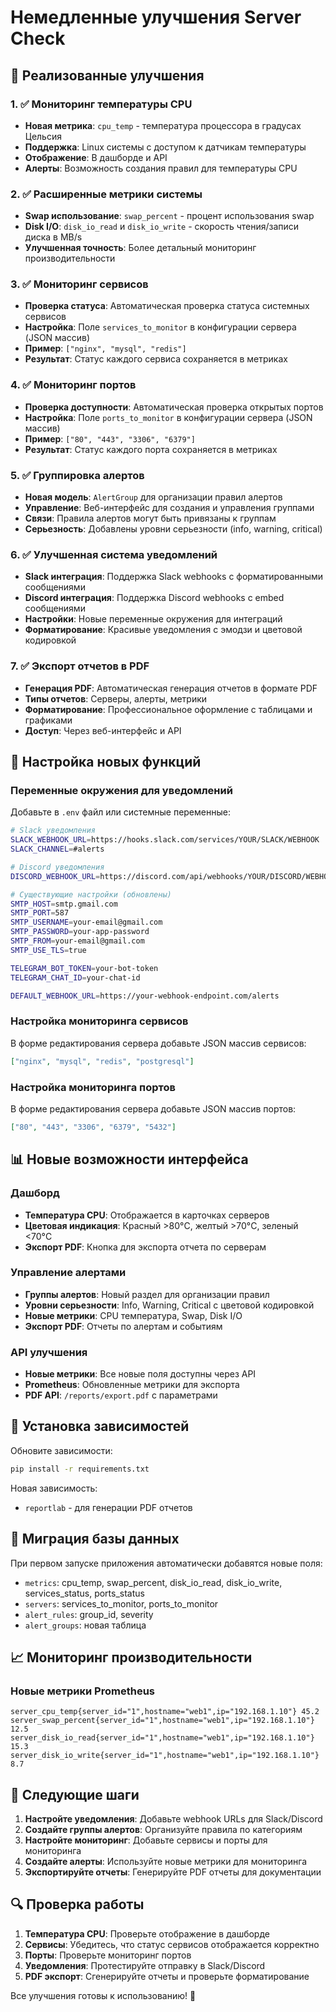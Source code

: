 # Немедленные улучшения Server Check

## 🚀 Реализованные улучшения

### 1. ✅ Мониторинг температуры CPU
- **Новая метрика**: `cpu_temp` - температура процессора в градусах Цельсия
- **Поддержка**: Linux системы с доступом к датчикам температуры
- **Отображение**: В дашборде и API
- **Алерты**: Возможность создания правил для температуры CPU

### 2. ✅ Расширенные метрики системы
- **Swap использование**: `swap_percent` - процент использования swap
- **Disk I/O**: `disk_io_read` и `disk_io_write` - скорость чтения/записи диска в MB/s
- **Улучшенная точность**: Более детальный мониторинг производительности

### 3. ✅ Мониторинг сервисов
- **Проверка статуса**: Автоматическая проверка статуса системных сервисов
- **Настройка**: Поле `services_to_monitor` в конфигурации сервера (JSON массив)
- **Пример**: `["nginx", "mysql", "redis"]`
- **Результат**: Статус каждого сервиса сохраняется в метриках

### 4. ✅ Мониторинг портов
- **Проверка доступности**: Автоматическая проверка открытых портов
- **Настройка**: Поле `ports_to_monitor` в конфигурации сервера (JSON массив)
- **Пример**: `["80", "443", "3306", "6379"]`
- **Результат**: Статус каждого порта сохраняется в метриках

### 5. ✅ Группировка алертов
- **Новая модель**: `AlertGroup` для организации правил алертов
- **Управление**: Веб-интерфейс для создания и управления группами
- **Связи**: Правила алертов могут быть привязаны к группам
- **Серьезность**: Добавлены уровни серьезности (info, warning, critical)

### 6. ✅ Улучшенная система уведомлений
- **Slack интеграция**: Поддержка Slack webhooks с форматированными сообщениями
- **Discord интеграция**: Поддержка Discord webhooks с embed сообщениями
- **Настройки**: Новые переменные окружения для интеграций
- **Форматирование**: Красивые уведомления с эмодзи и цветовой кодировкой

### 7. ✅ Экспорт отчетов в PDF
- **Генерация PDF**: Автоматическая генерация отчетов в формате PDF
- **Типы отчетов**: Серверы, алерты, метрики
- **Форматирование**: Профессиональное оформление с таблицами и графиками
- **Доступ**: Через веб-интерфейс и API

## 🔧 Настройка новых функций

### Переменные окружения для уведомлений

Добавьте в `.env` файл или системные переменные:

```bash
# Slack уведомления
SLACK_WEBHOOK_URL=https://hooks.slack.com/services/YOUR/SLACK/WEBHOOK
SLACK_CHANNEL=#alerts

# Discord уведомления  
DISCORD_WEBHOOK_URL=https://discord.com/api/webhooks/YOUR/DISCORD/WEBHOOK

# Существующие настройки (обновлены)
SMTP_HOST=smtp.gmail.com
SMTP_PORT=587
SMTP_USERNAME=your-email@gmail.com
SMTP_PASSWORD=your-app-password
SMTP_FROM=your-email@gmail.com
SMTP_USE_TLS=true

TELEGRAM_BOT_TOKEN=your-bot-token
TELEGRAM_CHAT_ID=your-chat-id

DEFAULT_WEBHOOK_URL=https://your-webhook-endpoint.com/alerts
```

### Настройка мониторинга сервисов

В форме редактирования сервера добавьте JSON массив сервисов:

```json
["nginx", "mysql", "redis", "postgresql"]
```

### Настройка мониторинга портов

В форме редактирования сервера добавьте JSON массив портов:

```json
["80", "443", "3306", "6379", "5432"]
```

## 📊 Новые возможности интерфейса

### Дашборд
- **Температура CPU**: Отображается в карточках серверов
- **Цветовая индикация**: Красный >80°C, желтый >70°C, зеленый <70°C
- **Экспорт PDF**: Кнопка для экспорта отчета по серверам

### Управление алертами
- **Группы алертов**: Новый раздел для организации правил
- **Уровни серьезности**: Info, Warning, Critical с цветовой кодировкой
- **Новые метрики**: CPU температура, Swap, Disk I/O
- **Экспорт PDF**: Отчеты по алертам и событиям

### API улучшения
- **Новые метрики**: Все новые поля доступны через API
- **Prometheus**: Обновленные метрики для экспорта
- **PDF API**: `/reports/export.pdf` с параметрами

## 🚀 Установка зависимостей

Обновите зависимости:

```bash
pip install -r requirements.txt
```

Новая зависимость:
- `reportlab` - для генерации PDF отчетов

## 🔄 Миграция базы данных

При первом запуске приложения автоматически добавятся новые поля:

- `metrics`: cpu_temp, swap_percent, disk_io_read, disk_io_write, services_status, ports_status
- `servers`: services_to_monitor, ports_to_monitor  
- `alert_rules`: group_id, severity
- `alert_groups`: новая таблица

## 📈 Мониторинг производительности

### Новые метрики Prometheus
```
server_cpu_temp{server_id="1",hostname="web1",ip="192.168.1.10"} 45.2
server_swap_percent{server_id="1",hostname="web1",ip="192.168.1.10"} 12.5
server_disk_io_read{server_id="1",hostname="web1",ip="192.168.1.10"} 15.3
server_disk_io_write{server_id="1",hostname="web1",ip="192.168.1.10"} 8.7
```

## 🎯 Следующие шаги

1. **Настройте уведомления**: Добавьте webhook URLs для Slack/Discord
2. **Создайте группы алертов**: Организуйте правила по категориям
3. **Настройте мониторинг**: Добавьте сервисы и порты для мониторинга
4. **Создайте алерты**: Используйте новые метрики для мониторинга
5. **Экспортируйте отчеты**: Генерируйте PDF отчеты для документации

## 🔍 Проверка работы

1. **Температура CPU**: Проверьте отображение в дашборде
2. **Сервисы**: Убедитесь, что статус сервисов отображается корректно
3. **Порты**: Проверьте мониторинг портов
4. **Уведомления**: Протестируйте отправку в Slack/Discord
5. **PDF экспорт**: Сгенерируйте отчеты и проверьте форматирование

Все улучшения готовы к использованию! 🎉
